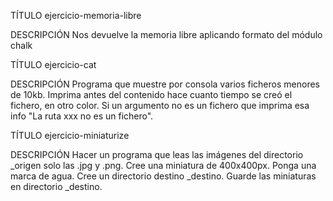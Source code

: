 TÍTULO
    ejercicio-memoria-libre

DESCRIPCIÓN
    Nos devuelve la memoria libre aplicando formato del módulo chalk

TÍTULO
    ejercicio-cat

DESCRIPCIÓN
    Programa que muestre por consola varios ficheros menores de 10kb.
    Imprima antes del contenido hace cuanto tiempo se creó el fichero, en otro color.
    Si un argumento no es un fichero que imprima esa info "La ruta xxx no es un fichero".

TÍTULO
    ejercicio-miniaturize

DESCRIPCIÓN
    Hacer un programa que leas las imágenes del directorio _origen solo las .jpg y .png.
    Cree una miniatura de 400x400px.
    Ponga una marca de agua.
    Cree un directorio destino _destino.
    Guarde las miniaturas en directorio _destino.


